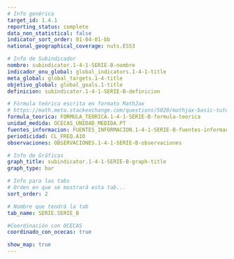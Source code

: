 ```yaml
---
# Info genérica
target_id: 1.4.1
reporting_status: complete
data_non_statistical: false
indicator_sort_order: 01-04-01-bb
national_geographical_coverage: nuts.ES53

# Info de Subindicador
nombre: subindicator.1-4-1-SERIE-B-nombre
indicador_onu_global: global_indicators.1-4-1-title
meta_global: global_targets.1-4-title
objetivo_global: global_goals.1-title
definicion: subindicator.1-4-1-SERIE-B-definicion

# Fórmula teórica escrita en formato MathJax
# https://math.meta.stackexchange.com/questions/5020/mathjax-basic-tutorial-and-quick-reference
formula_teorica: FORMULA_TEORICA.1-4-1-SERIE-B-formula-teorica
unidad_medida: OCECAS_UNIDAD_MEDIDA.PT
fuentes_informacion: FUENTES_INFORMACION.1-4-1-SERIE-B-fuentes-informacion
periodicidad: CL_FREQ.A10
observaciones: OBSERVACIONES.1-4-1-SERIE-B-observaciones

# Info de Gráficas
graph_title: subindicator.1-4-1-SERIE-B-graph-title
graph_type: bar

# Info para las tabs
# Orden en que se mostrará esta tab...
sort_order: 2

# Nombre que tendrá la tab
tab_name: SERIE.SERIE_B

#Coordinación con OCECAS
coordinado_con_ocecas: true

show_map: true
---
```

